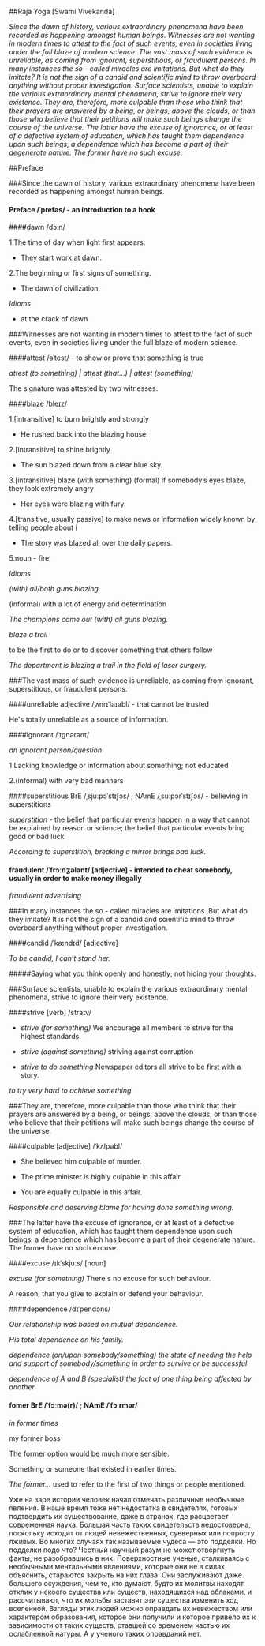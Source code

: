 ##Raja Yoga [Swami Vivekanda]




_Since the dawn of history, various extraordinary phenomena have been 
recorded as happening amongst human beings. Witnesses are not wanting in 
modern times to attest to the fact of such events, even in societies living 
under the full blaze of modern science. The vast mass of such evidence is 
unreliable, as coming from ignorant, superstitious, or fraudulent persons. In 
many instances the so - called miracles are imitations. But what do they 
imitate? It is not the sign  of a candid and scientific mind to throw overboard 
anything without proper investigation. Surface scientists, unable to explain 
the various extraordinary mental phenomena, strive to ignore their very 
existence. They are, therefore, more culpable than those who think that their 
prayers are answered by a being, or beings, above the clouds, or than those 
who believe that their petitions will make such beings change the course of 
the universe. The latter have the excuse of ignorance, or at least of a 
defective system of education, which has taught them dependence upon such 
beings, a dependence which has become a part of their degenerate nature. 
The former have no such excuse._












##Preface

###Since the dawn of history, various extraordinary phenomena have been recorded as happening amongst human beings. 




#### Preface  /ˈprefəs/ - an introduction to a book




####dawn  /dɔːn/ 

1.The time of day when light first appears.
    
- They start work at dawn.

2.The beginning or first signs of something.

- The dawn of civilization.

_Idioms_

- at the crack of dawn



###Witnesses are not wanting in modern times to attest to the fact of such events, even in societies living under the full blaze of modern science. 





####attest /əˈtest/ -  to show or prove that something is true

_attest (to something) | attest (that…) | attest (something)_

The signature was attested by two witnesses.

####blaze /bleɪz/ 

1.[intransitive] to burn brightly and strongly

- He rushed back into the blazing house.

2.[intransitive] to shine brightly

- The sun blazed down from a clear blue sky.

3.[intransitive] blaze (with something) (formal) if somebody’s eyes blaze, they look extremely angry

- Her eyes were blazing with fury.

4.[transitive, usually passive] to make news or information widely known by telling people about i

- The story was blazed all over the daily papers.

5.noun - fire

_Idioms_

_(with) all/both guns blazing_

(informal) with a lot of energy and determination

*The champions came out (with) all guns blazing.*

_blaze a trail_

to be the first to do or to discover something that others follow

*The department is blazing a trail in the field of laser surgery.*


###The vast mass of such evidence is unreliable, as coming from ignorant, superstitious, or fraudulent persons. 

####unreliable adjective /ˌʌnrɪˈlaɪəbl/ - that cannot be trusted

He's totally unreliable as a source of information.


####ignorant  /ˈɪɡnərənt/


*an ignorant person/question*




1.Lacking knowledge or information about something; not educated


2.(informal) with very bad manners


####superstitious  BrE  /ˌsjuːpəˈstɪʃəs/ ; NAmE /ˌsuːpərˈstɪʃəs/ - believing in superstitions

*superstition* - the belief that particular events happen in a way that cannot be explained by reason or science; the belief that particular events bring good or bad luck

_According to superstition, breaking a mirror brings bad luck._


#### fraudulent  /ˈfrɔːdʒələnt/ [adjective] - intended to cheat somebody, usually in order to make money illegally

*fraudulent advertising*

###In many instances the so - called miracles are imitations. But what do they imitate? It is not the sign  of a candid and scientific mind to throw overboard anything without proper investigation. 

####candid  /ˈkændɪd/  [adjective] 

*To be candid, I can’t stand her.*


#####Saying what you think openly and honestly; not hiding your thoughts.







###Surface scientists, unable to explain the various extraordinary mental phenomena, strive to ignore their very existence. 


####strive [verb] /straɪv/


- _strive (for something)_ We encourage all members to strive for the highest standards.

- _strive (against something)_ striving against corruption

- _strive to do something_ Newspaper editors all strive to be first with a story.


*to try very hard to achieve something*




###They are, therefore, more culpable than those who think that their prayers are answered by a being, or beings, above the clouds, or than those who believe that their petitions will make such beings change the course of the universe. 


####culpable [adjective] /ˈkʌlpəbl/


- She believed him culpable of murder.

- The prime minister is highly culpable in this affair.

- You are equally culpable in this affair.




_Responsible and deserving blame for having done something wrong._




###The latter have the excuse of ignorance, or at least of a defective system of education, which has taught them dependence upon such beings, a dependence which has become a part of their degenerate nature. The former have no such excuse.


####excuse  /ɪkˈskjuːs/ [noun]


_excuse (for something)_ There's no excuse for such behaviour.


A reason, that you give to explain or defend your behaviour.


####dependence /dɪˈpendəns/


*Our relationship was based on mutual dependence.*

*His total dependence on his family.*


_dependence (on/upon somebody/something) the state of needing the help and support of somebody/something in order to survive or be successful_

_dependence of A and B (specialist) the fact of one thing being affected by another_



#### fomer BrE /ˈfɔːmə(r)/ ; NAmE /ˈfɔːrmər/ 


*in former times*

my former boss

The former option would be much more sensible.


Something or someone that existed in earlier times.

*The former…* used to refer to the first of two things or people mentioned.



Уже на заре истории человек начал отмечать различные необычные явления. В наше время тоже нет недостатка в свидетелях, готовых подтвердить их существование, даже в странах, где расцветает современная наука. Большая часть таких свидетельств недостоверна, поскольку исходит от людей невежественных, суеверных или попросту лживых. Во многих случаях так называемые чудеса — это подделки. Но подделки подо что? Честный научный разум не может отвергнуть факты, не разобравшись в них. Поверхностные ученые, сталкиваясь с необычными ментальными явлениями, которые они не в силах объяснить, стараются закрыть на них глаза. Они заслуживают даже большего осуждения, чем те, кто думают, будто их молитвы находят отклик у некоего существа или существ, находящихся над облаками, и рассчитывают, что их мольбы заставят эти существа изменить ход вселенной. Взгляды этих людей можно оправдать их невежеством или характером образования, которое они получили и которое привело их к зависимости от таких существ, ставшей со временем частью их ослабленной натуры. А у ученого таких оправданий нет.




